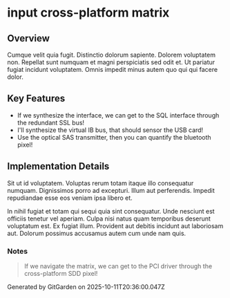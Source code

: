 # input cross-platform matrix

## Overview
Cumque velit quia fugit. Distinctio dolorum sapiente. Dolorem voluptatem non. Repellat sunt numquam et magni perspiciatis sed odit et. Ut pariatur fugiat incidunt voluptatem. Omnis impedit minus autem quo qui qui facere dolor.

## Key Features
- If we synthesize the interface, we can get to the SQL interface through the redundant SSL bus!
- I'll synthesize the virtual IB bus, that should sensor the USB card!
- Use the optical SAS transmitter, then you can quantify the bluetooth pixel!

## Implementation Details
Sit ut id voluptatem. Voluptas rerum totam itaque illo consequatur numquam. Dignissimos porro ad excepturi. Illum aut perferendis. Impedit repudiandae esse eos veniam ipsa libero et.
 In nihil fugiat et totam qui sequi quia sint consequatur. Unde nesciunt est officiis tenetur vel aperiam. Culpa nisi natus quam temporibus deserunt voluptatum est. Ex fugiat illum. Provident aut debitis incidunt aut laboriosam aut. Dolorum possimus accusamus autem cum unde nam quis.

### Notes
> If we navigate the matrix, we can get to the PCI driver through the cross-platform SDD pixel!

Generated by GitGarden on 2025-10-11T20:36:00.047Z